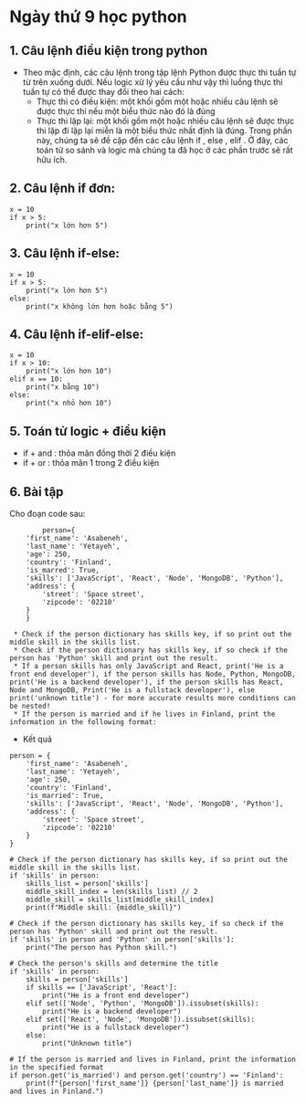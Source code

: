 # Ngày thứ 9 học python
## 1. Câu lệnh điều kiện trong python
- Theo mặc định, các câu lệnh trong tập lệnh Python được thực thi tuần tự từ trên xuống dưới. Nếu logic xử lý yêu cầu như vậy thì luồng thực thi tuần tự có thể được thay đổi theo hai cách:
    - Thực thi có điều kiện: một khối gồm một hoặc nhiều câu lệnh sẽ được thực thi nếu một biểu thức nào đó là đúng
    - Thực thi lặp lại: một khối gồm một hoặc nhiều câu lệnh sẽ được thực thi lặp đi lặp lại miễn là một biểu thức nhất định là đúng. Trong phần này, chúng ta sẽ đề cập đến các câu lệnh if , else , elif . Ở đây, các toán tử so sánh và logic mà chúng ta đã học ở các phần trước sẽ rất hữu ích.
## 2. Câu lệnh if đơn:
```
x = 10
if x > 5:
    print("x lớn hơn 5")
```
## 3. Câu lệnh if-else:
```
x = 10
if x > 5:
    print("x lớn hơn 5")
else:
    print("x không lớn hơn hoặc bằng 5")
```
## 4. Câu lệnh if-elif-else:
```
x = 10
if x > 10:
    print("x lớn hơn 10")
elif x == 10:
    print("x bằng 10")
else:
    print("x nhỏ hơn 10")
```
## 5. Toán tử logic + điều kiện
- if + and : thỏa mãn đồng thời 2 điều kiện
- if + or : thỏa mãn 1 trong 2 điều kiện
## 6. Bài tập
Cho đoạn code sau:
```
        person={
    'first_name': 'Asabeneh',
    'last_name': 'Yetayeh',
    'age': 250,
    'country': 'Finland',
    'is_marred': True,
    'skills': ['JavaScript', 'React', 'Node', 'MongoDB', 'Python'],
    'address': {
        'street': 'Space street',
        'zipcode': '02210'
    }
    }
```
```
 * Check if the person dictionary has skills key, if so print out the middle skill in the skills list.
 * Check if the person dictionary has skills key, if so check if the person has 'Python' skill and print out the result.
 * If a person skills has only JavaScript and React, print('He is a front end developer'), if the person skills has Node, Python, MongoDB, print('He is a backend developer'), if the person skills has React, Node and MongoDB, Print('He is a fullstack developer'), else print('unknown title') - for more accurate results more conditions can be nested!
 * If the person is married and if he lives in Finland, print the information in the following format:
```

- Kết quả
```
person = {
    'first_name': 'Asabeneh',
    'last_name': 'Yetayeh',
    'age': 250,
    'country': 'Finland',
    'is_married': True,
    'skills': ['JavaScript', 'React', 'Node', 'MongoDB', 'Python'],
    'address': {
        'street': 'Space street',
        'zipcode': '02210'
    }
}

# Check if the person dictionary has skills key, if so print out the middle skill in the skills list.
if 'skills' in person:
    skills_list = person['skills']
    middle_skill_index = len(skills_list) // 2
    middle_skill = skills_list[middle_skill_index]
    print(f"Middle skill: {middle_skill}")

# Check if the person dictionary has skills key, if so check if the person has 'Python' skill and print out the result.
if 'skills' in person and 'Python' in person['skills']:
    print("The person has Python skill.")

# Check the person's skills and determine the title
if 'skills' in person:
    skills = person['skills']
    if skills == ['JavaScript', 'React']:
        print("He is a front end developer")
    elif set(['Node', 'Python', 'MongoDB']).issubset(skills):
        print("He is a backend developer")
    elif set(['React', 'Node', 'MongoDB']).issubset(skills):
        print("He is a fullstack developer")
    else:
        print("Unknown title")

# If the person is married and lives in Finland, print the information in the specified format
if person.get('is_married') and person.get('country') == 'Finland':
    print(f"{person['first_name']} {person['last_name']} is married and lives in Finland.")

```